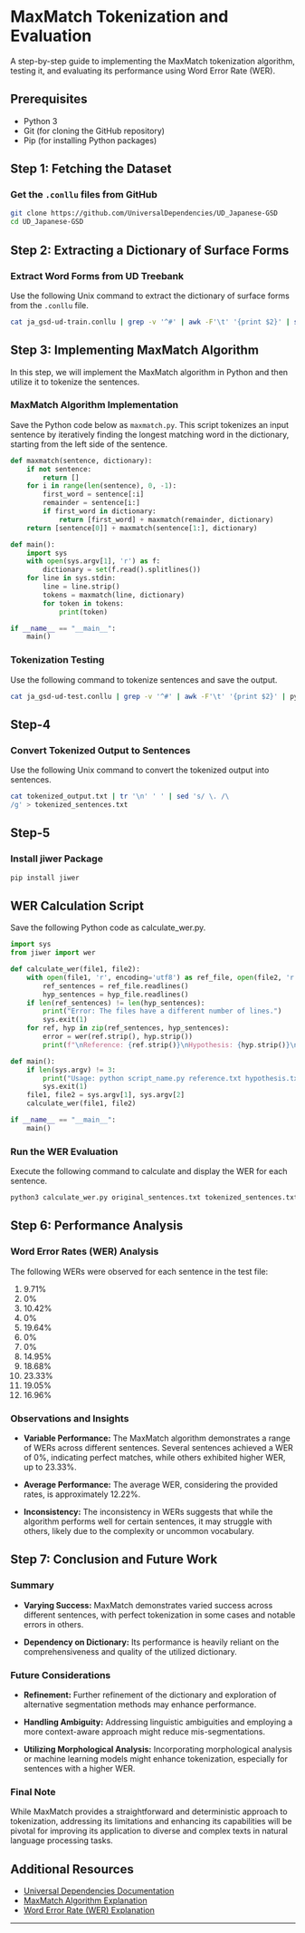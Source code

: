 # MaxMatch Tokenization and Evaluation

A step-by-step guide to implementing the MaxMatch tokenization algorithm, testing it, and evaluating its performance using Word Error Rate (WER).

## Prerequisites

- Python 3
- Git (for cloning the GitHub repository)
- Pip (for installing Python packages)

## Step 1: Fetching the Dataset

### Get the `.conllu` files from GitHub

```bash
git clone https://github.com/UniversalDependencies/UD_Japanese-GSD
cd UD_Japanese-GSD
```

## Step 2: Extracting a Dictionary of Surface Forms

### Extract Word Forms from UD Treebank

Use the following Unix command to extract the dictionary of surface forms from the `.conllu` file.

```bash
cat ja_gsd-ud-train.conllu | grep -v '^#' | awk -F'\t' '{print $2}' | sort | uniq > dictionary.txt
```
## Step 3: Implementing MaxMatch Algorithm

In this step, we will implement the MaxMatch algorithm in Python and then utilize it to tokenize the sentences.

### MaxMatch Algorithm Implementation

Save the Python code below as `maxmatch.py`. This script tokenizes an input sentence by iteratively finding the longest matching word in the dictionary, starting from the left side of the sentence.

```python
def maxmatch(sentence, dictionary):
    if not sentence:
        return []
    for i in range(len(sentence), 0, -1):
        first_word = sentence[:i]
        remainder = sentence[i:]
        if first_word in dictionary:
            return [first_word] + maxmatch(remainder, dictionary)
    return [sentence[0]] + maxmatch(sentence[1:], dictionary)

def main():
    import sys
    with open(sys.argv[1], 'r') as f:
        dictionary = set(f.read().splitlines())
    for line in sys.stdin:
        line = line.strip()
        tokens = maxmatch(line, dictionary)
        for token in tokens:
            print(token)

if __name__ == "__main__":
    main()
```
### Tokenization Testing
Use the following command to tokenize sentences and save the output.

```bash
cat ja_gsd-ud-test.conllu | grep -v '^#' | awk -F'\t' '{print $2}' | python3 maxmatch.py dictionary.txt > tokenized_output.txt
```

## Step-4

### Convert Tokenized Output to Sentences
Use the following Unix command to convert the tokenized output into sentences.

```bash
cat tokenized_output.txt | tr '\n' ' ' | sed 's/ \. /\
/g' > tokenized_sentences.txt
```

## Step-5
### Install jiwer Package

```bash
pip install jiwer
```

## WER Calculation Script
Save the following Python code as calculate_wer.py.

```python
import sys
from jiwer import wer

def calculate_wer(file1, file2):
    with open(file1, 'r', encoding='utf8') as ref_file, open(file2, 'r', encoding='utf8') as hyp_file:
        ref_sentences = ref_file.readlines()
        hyp_sentences = hyp_file.readlines()
    if len(ref_sentences) != len(hyp_sentences):
        print("Error: The files have a different number of lines.")
        sys.exit(1)
    for ref, hyp in zip(ref_sentences, hyp_sentences):
        error = wer(ref.strip(), hyp.strip())
        print(f"\nReference: {ref.strip()}\nHypothesis: {hyp.strip()}\nWER: {error:.2%}")

def main():
    if len(sys.argv) != 3:
        print("Usage: python script_name.py reference.txt hypothesis.txt")
        sys.exit(1)
    file1, file2 = sys.argv[1], sys.argv[2]
    calculate_wer(file1, file2)

if __name__ == "__main__":
    main()
```
### Run the WER Evaluation
Execute the following command to calculate and display the WER for each sentence.
```bash
python3 calculate_wer.py original_sentences.txt tokenized_sentences.txt
```
## Step 6: Performance Analysis

### Word Error Rates (WER) Analysis

The following WERs were observed for each sentence in the test file:

1. 9.71%
2. 0%
3. 10.42%
4. 0%
5. 19.64%
6. 0%
7. 0%
8. 14.95%
9. 18.68%
10. 23.33%
11. 19.05%
12. 16.96%

### Observations and Insights

- **Variable Performance:** The MaxMatch algorithm demonstrates a range of WERs across different sentences. Several sentences achieved a WER of 0%, indicating perfect matches, while others exhibited higher WER, up to 23.33%.
  
- **Average Performance:** The average WER, considering the provided rates, is approximately 12.22%.

- **Inconsistency:** The inconsistency in WERs suggests that while the algorithm performs well for certain sentences, it may struggle with others, likely due to the complexity or uncommon vocabulary.

## Step 7: Conclusion and Future Work

### Summary

- **Varying Success:** MaxMatch demonstrates varied success across different sentences, with perfect tokenization in some cases and notable errors in others.

- **Dependency on Dictionary:** Its performance is heavily reliant on the comprehensiveness and quality of the utilized dictionary.

### Future Considerations

- **Refinement:** Further refinement of the dictionary and exploration of alternative segmentation methods may enhance performance.

- **Handling Ambiguity:** Addressing linguistic ambiguities and employing a more context-aware approach might reduce mis-segmentations.

- **Utilizing Morphological Analysis:** Incorporating morphological analysis or machine learning models might enhance tokenization, especially for sentences with a higher WER.

### Final Note

While MaxMatch provides a straightforward and deterministic approach to tokenization, addressing its limitations and enhancing its capabilities will be pivotal for improving its application to diverse and complex texts in natural language processing tasks.

## Additional Resources

- [Universal Dependencies Documentation](https://universaldependencies.org/)
- [MaxMatch Algorithm Explanation](https://www.aclweb.org/anthology/Y17-1039.pdf)
- [Word Error Rate (WER) Explanation](https://en.wikipedia.org/wiki/Word_error_rate)

---

